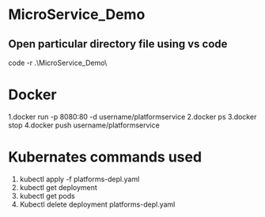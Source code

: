 # MicroService_Demo

## Open particular directory file using vs code

code -r .\MicroService_Demo\

# Docker

1.docker run -p 8080:80 -d username/platformservice
2.docker ps
3.docker stop <containerid>
4.docker push username/platformservice

# Kubernates commands used

1. kubectl apply -f platforms-depl.yaml
2. kubectl get deployment
3. kubectl get pods
4. Kubectl delete deployment platforms-depl.yaml
